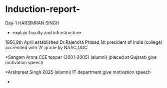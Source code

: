# Induction-report-
Day-1 
HARSIMRAN SINGH 

* explain faculty and infrastructure 

1956,8th April established Dr.Rajendra Prasad,1st president of India (college) accredited with 'A' grade by NAAC,UGC 

*Sangam Arora CSE topper (2001-2005) (alumni)
(placed at Gujarat) give motivation  speech 

*Arshpreet Singh 2025 (alumni)
IT department give motivation speech 

*